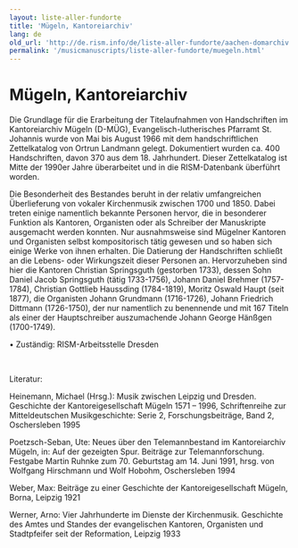 ```yaml
---
layout: liste-aller-fundorte
title: 'Mügeln, Kantoreiarchiv'
lang: de
old_url: 'http://de.rism.info/de/liste-aller-fundorte/aachen-domarchiv.html'
permalink: '/musicmanuscripts/liste-aller-fundorte/muegeln.html'
---
```


# Mügeln, Kantoreiarchiv

Die Grundlage für die Erarbeitung der Titelaufnahmen von Handschriften im Kantoreiarchiv Mügeln (D-MÜG), Evangelisch-lutherisches Pfarramt St. Johannis wurde von Mai bis August 1966 mit dem handschriftlichen Zettelkatalog von Ortrun Landmann gelegt. Dokumentiert wurden ca. 400 Handschriften, davon 370 aus dem 18. Jahrhundert. Dieser Zettelkatalog ist Mitte der 1990er Jahre überarbeitet und in die RISM-Datenbank überführt worden.

Die Besonderheit des Bestandes beruht in der relativ umfangreichen Überlieferung von vokaler Kirchenmusik zwischen 1700 und 1850. Dabei treten einige namentlich bekannte Personen hervor, die in besonderer Funktion als Kantoren, Organisten oder als Schreiber der Manuskripte ausgemacht werden konnten. Nur ausnahmsweise sind Mügelner Kantoren und Organisten selbst kompositorisch tätig gewesen und so haben sich einige Werke von ihnen erhalten. Die Datierung der Handschriften schließt an die Lebens- oder Wirkungszeit dieser Personen an. Hervorzuheben sind hier die Kantoren Christian Springsguth (gestorben 1733), dessen Sohn Daniel Jacob Springsguth (tätig 1733-1756), Johann Daniel Brehmer (1757-1784), Christian Gottlieb Haussding (1784-1819), Moritz Oswald Haupt (seit 1877), die Organisten Johann Grundmann (1716-1726), Johann Friedrich Dittmann (1726-1750), der nur namentlich zu benennende und mit 167 Titeln als einer der Hauptschreiber auszumachende Johann George Hänßgen (1700-1749).

• Zuständig: RISM-Arbeitsstelle Dresden

&nbsp;

Literatur:

Heinemann, Michael (Hrsg.): Musik zwischen Leipzig und Dresden. Geschichte der Kantoreigesellschaft Mügeln 1571 – 1996, Schriftenreihe zur Mitteldeutschen Musikgeschichte: Serie 2, Forschungsbeiträge, Band 2, Oschersleben 1995

Poetzsch-Seban, Ute: Neues über den Telemannbestand im Kantoreiarchiv Mügeln, in: Auf der gezeigten Spur. Beiträge zur Telemannforschung. Festgabe Martin Ruhnke zum 70. Geburtstag am 14. Juni 1991, hrsg. von Wolfgang Hirschmann und Wolf Hobohm, Oschersleben 1994

Weber, Max: Beiträge zu einer Geschichte der Kantoreigesellschaft Mügeln, Borna, Leipzig 1921

Werner, Arno: Vier Jahrhunderte im Dienste der Kirchenmusik. Geschichte des Amtes und Standes der evangelischen Kantoren, Organisten und Stadtpfeifer seit der Reformation, Leipzig 1933


